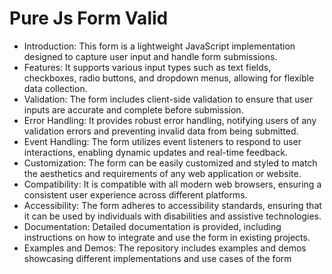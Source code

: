   # Pure Js Form Valid
  
  * Introduction: This form is a lightweight JavaScript implementation designed to capture user input and handle form submissions.
  * Features: It supports various input types such as text fields, checkboxes, radio buttons, and dropdown menus, allowing for flexible data collection.
  * Validation: The form includes client-side validation to ensure that user inputs are accurate and complete before submission.
  * Error Handling: It provides robust error handling, notifying users of any validation errors and preventing invalid data from being submitted.
  * Event Handling: The form utilizes event listeners to respond to user interactions, enabling dynamic updates and real-time feedback.
  * Customization: The form can be easily customized and styled to match the aesthetics and requirements of any web application or website.
  * Compatibility: It is compatible with all modern web browsers, ensuring a consistent user experience across different platforms.
  * Accessibility: The form adheres to accessibility standards, ensuring that it can be used by individuals with disabilities and assistive technologies.
  * Documentation: Detailed documentation is provided, including instructions on how to integrate and use the form in existing projects.
  * Examples and Demos: The repository includes examples and demos showcasing different implementations and use cases of the form
